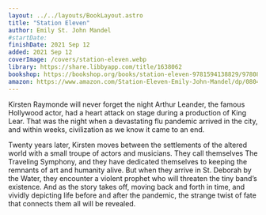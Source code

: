 ```yaml
---
layout: ../../layouts/BookLayout.astro
title: "Station Eleven"
author: Emily St. John Mandel
#startDate:
finishDate: 2021 Sep 12
added: 2021 Sep 12
coverImage: /covers/station-eleven.webp
library: https://share.libbyapp.com/title/1638062
bookshop: https://bookshop.org/books/station-eleven-9781594138829/9780804172448
amazon: https://www.amazon.com/Station-Eleven-Emily-John-Mandel/dp/0804172447/
---
```


Kirsten Raymonde will never forget the night Arthur Leander, the famous Hollywood actor, had a heart attack on stage during a production of King Lear. That was the night when a devastating flu pandemic arrived in the city, and within weeks, civilization as we know it came to an end.

Twenty years later, Kirsten moves between the settlements of the altered world with a small troupe of actors and musicians. They call themselves The Traveling Symphony, and they have dedicated themselves to keeping the remnants of art and humanity alive. But when they arrive in St. Deborah by the Water, they encounter a violent prophet who will threaten the tiny band’s existence. And as the story takes off, moving back and forth in time, and vividly depicting life before and after the pandemic, the strange twist of fate that connects them all will be revealed.  
